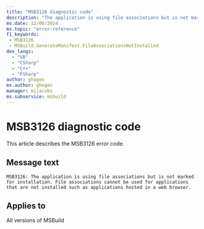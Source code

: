 ```yaml
---
title: "MSB3126 diagnostic code"
description: "The application is using file associations but is not marked for installation. File associations cannot be used for applications that are not installed such as applications hosted in a web browser."
ms.date: 12/06/2024
ms.topic: "error-reference"
f1_keywords:
 - MSB3126
 - MSBuild.GenerateManifest.FileAssociationsNotInstalled
dev_langs:
  - "VB"
  - "CSharp"
  - "C++"
  - "FSharp"
author: ghogen
ms.author: ghogen
manager: mijacobs
ms.subservice: msbuild
---
```


# MSB3126 diagnostic code

<!-- :::ErrorDefinitionDescription::: -->
<!-- :::editable-content name="introDescription"::: -->
This article describes the MSB3126 error code.
<!-- :::editable-content-end::: -->

## Message text

```output
MSB3126: The application is using file associations but is not marked for installation. File associations cannot be used for applications that are not installed such as applications hosted in a web browser.
```

<!-- :::editable-content name="postOutputDescription"::: -->
<!--
{StrBegin="MSB3126: "}
-->
<!-- :::editable-content-end::: -->
<!-- :::ErrorDefinitionDescription-end::: -->

## Applies to

All versions of MSBuild
